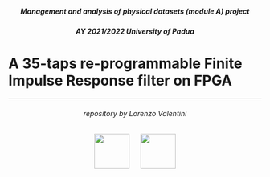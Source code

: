 <h5 align="center">Management and analysis of physical datasets (module A) project</h5>
<h5 align="center">AY 2021/2022 University of Padua</h5>

# **A 35-taps re-programmable Finite Impulse Response filter on FPGA**


***

<h6 align="center">repository by Lorenzo Valentini</h6>

<p align="center">
  <img src="https://user-images.githubusercontent.com/62724611/166108149-7629a341-bbca-4a3e-8195-67f469a0cc08.png" alt="" height="70"/>
  &emsp;
  <img src="https://user-images.githubusercontent.com/62724611/166108076-98afe0b7-802c-4970-a2d5-bbb997da759c.png" alt="" height="70"/>
</p>
